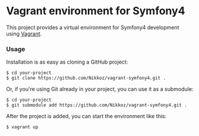 # Vagrant environment for Symfony4

This project provides a virtual environment for Symfony4 development using
[Vagrant](https://www.vagrantup.com).

### Usage

Installation is as easy as cloning a GitHub project:

```
$ cd your-project
$ git clone https://github.com/Nikkoz/vagrant-symfony4.git .
```

Or, if you're using Git already in your project, you can use it as a submodule:

```
$ cd your-project
$ git submodule add https://github.com/Nikkoz/vagrant-symfony4.git .
```

After the project is added, you can start the environment like this:

```
$ vagrant up
```